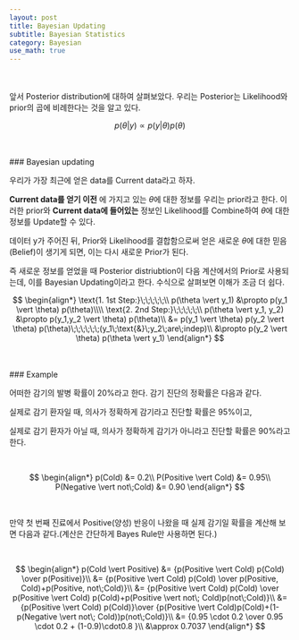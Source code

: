 ```yaml
---
layout: post
title: Bayesian Updating
subtitle: Bayesian Statistics
category: Bayesian
use_math: true
---
```


<br>
<br>
앞서 Posterior distribution에 대하여 살펴보았다. 우리는 Posterior는 Likelihood와 prior의 곱에 비례한다는 것을 알고 있다.

$$ p(\theta \vert y) \propto p(y \vert \theta) p(\theta)$$

<br>
<br>
### Bayesian updating

우리가 가장 최근에 얻은 data를 Current data라고 하자.

__Current data를 얻기 이전__ 에 가지고 있는 $\theta$에 대한 정보를 우리는 prior라고 한다. 이러한 prior와 __Current data에 들어있는__ 정보인 Likelihood를 Combine하여 $\theta$에 대한 정보를 Update할 수 있다.

데이터 y가 주어진 뒤, Prior와 Likelihood를 결합함으로써 얻은 새로운 $\theta$에 대한 믿음(Belief)이 생기게 되면, 이는 다시 새로운 Prior가 된다.

즉 새로운 정보를 얻었을 때 Posterior distriubtion이 다음 계산에서의 Prior로 사용되는데, 이를 Bayesian Updating이라고 한다. 수식으로 살펴보면 이해가 조금 더 쉽다.

$$
\begin{align*}
\text{1. 1st Step:}\;\;\;\;\;\\
p(\theta \vert y_1) &\propto p(y_1 \vert \theta) p(\theta)\\\\
\text{2. 2nd Step:}\;\;\;\;\;\\
p(\theta \vert y_1, y_2) &\propto p(y_1,y_2 \vert \theta) p(\theta)\\
&= p(y_1 \vert \theta) p(y_2 \vert \theta) p(\theta)\;\;\;\;\;\;(y_1\;\text{&}\;y_2\;are\;indep)\\
&\propto p(y_2 \vert \theta) p(\theta \vert y_1)
\end{align*}
$$

<br>
<br>
### Example

어떠한 감기의 발병 확률이 20%라고 한다. 감기 진단의 정확률은 다음과 같다.

실제로 감기 환자일 때, 의사가 정확하게 감기라고 진단할 확률은 95%이고,

실제로 감기 환자가 아닐 때, 의사가 정확하게 감기가 아니라고 진단할 확률은 90%라고 한다.

<br>

$$
\begin{align*}
p(Cold) &= 0.2\\
P(Positive \vert Cold) &= 0.95\\
P(Negative \vert not\;Cold) &= 0.90
\end{align*}
$$

<br>

만약 첫 번째 진료에서 Positive(양성) 반응이 나왔을 때 실제 감기일 확률을 계산해 보면 다음과 같다.(계산은 간단하게 Bayes Rule만 사용하면 된다.)

<br>

$$
\begin{align*}
p(Cold \vert Positive) &= {p(Positive \vert Cold) p(Cold) \over p(Positive)}\\
&= {p(Positive \vert Cold) p(Cold) \over p(Positive, Cold)+p(Positive, not\;Cold)}\\
&= {p(Positive \vert Cold) p(Cold) \over p(Positive \vert Cold) p(Cold)+p(Positive \vert not\; Cold)p(not\;Cold)}\\
&= {p(Positive \vert Cold) p(Cold)}\over {p(Positive \vert Cold)p(Cold)+(1-p(Negative \vert not\; Cold))p(not\;Cold)}\\
&= {0.95 \cdot 0.2 \over 0.95 \cdot 0.2 + (1-0.9)\cdot0.8 }\\
&\approx 0.7037
\end{align*}
$$



<br>
<br>

